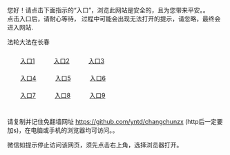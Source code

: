 您好！请点击下面指示的“入口”，浏览此网站是安全的，且为您带来平安。。 <br/>
点击入口后，请耐心等待， 过程中可能会出现无法打开的提示，请忽略，最终会进入网站. </br>

法轮大法在长春<br/>
<div style="padding:10px"><a style="margin:20px" target="_blank" href="https://dcvdeh4wchz0v.cloudfront.net/2Qpsp?xpruxtzc" id="ccLink1" rel="nofollow">入口1</a> <a target="_blank" style="margin:20px" href="https://d3n98c8satatga.cloudfront.net/2Qpsp?zxkyjvly" id="ccLink2" rel="nofollow">入口2</a> <a style="margin:20px" target="_blank" href="https://d92q8abu31urw.cloudfront.net/2Qpsp?ywblsbeq" id="ccLink3" rel="nofollow">入口3</a></div>

<div style="padding:10px" ><a style="margin:20px" target="_blank" href="https://dcvdeh4wchz0v.cloudfront.net/2Qpsp?xpruxtzc" id="ccLink4" rel="nofollow">入口4</a> <a style="margin:20px" href="https://d3n98c8satatga.cloudfront.net/2Qpsp?zxkyjvly" target="_blank" id="ccLink5" rel="nofollow">入口5</a> <a style="margin:20px" href="https://d92q8abu31urw.cloudfront.net/2Qpsp?ywblsbeq" target="_blank" id="ccLink6" rel="nofollow">入口6</a></div>

<div style="padding:10px"><a style="margin:20px" target="_blank" href="https://dcvdeh4wchz0v.cloudfront.net/2Qpsp?xpruxtzc" id="ccLink7" rel="nofollow">入口7</a> <a style="margin:20px" href="https://d3n98c8satatga.cloudfront.net/2Qpsp?zxkyjvly" target="_blank" id="ccLink8" rel="nofollow">入口8</a> <a style="margin:20px" target="_blank" href="https://d92q8abu31urw.cloudfront.net/2Qpsp?ywblsbeq" id="ccLink9" rel="nofollow">入口9</a></div>

<br/>



请复制并记住免翻墙网址 https://github.com/yntd/changchunzx (http后一定要加s)，在电脑或手机的浏览器均可访问。。<br/>

微信如提示停止访问该网页，须先点击右上角，选择浏览器打开。
